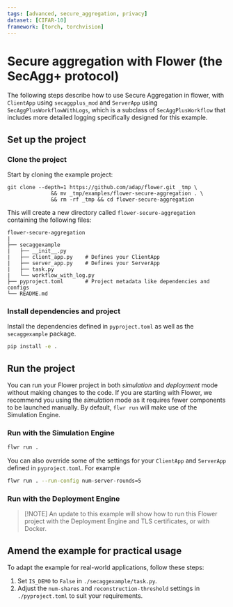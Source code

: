 ```yaml
---
tags: [advanced, secure_aggregation, privacy]
dataset: [CIFAR-10]
framework: [torch, torchvision]
---
```


# Secure aggregation with Flower (the SecAgg+ protocol)

The following steps describe how to use Secure Aggregation in flower, with `ClientApp` using `secaggplus_mod` and `ServerApp` using `SecAggPlusWorkflowWithLogs`, which is a subclass of `SecAggPlusWorkflow` that includes more detailed logging specifically designed for this example.

## Set up the project

### Clone the project


Start by cloning the example project:

```shell
git clone --depth=1 https://github.com/adap/flower.git _tmp \
              && mv _tmp/examples/flower-secure-aggregation . \
              && rm -rf _tmp && cd flower-secure-aggregation
```

This will create a new directory called `flower-secure-aggregation` containing the
following files:

```shell
flower-secure-aggregation
|
├── secaggexample
|   ├── __init__.py
|   ├── client_app.py    # Defines your ClientApp
|   ├── server_app.py    # Defines your ServerApp
|   ├── task.py
|   └── workflow_with_log.py
├── pyproject.toml       # Project metadata like dependencies and configs
└── README.md
```

### Install dependencies and project

Install the dependencies defined in `pyproject.toml` as well as the `secaggexample` package.

```bash
pip install -e .
```

## Run the project

You can run your Flower project in both _simulation_ and _deployment_ mode without making changes to the code. If you are starting with Flower, we recommend you using the _simulation_ mode as it requires fewer components to be launched manually. By default, `flwr run` will make use of the Simulation Engine.

### Run with the Simulation Engine

```bash
flwr run .
```

You can also override some of the settings for your `ClientApp` and `ServerApp` defined in `pyproject.toml`. For example

```bash
flwr run . --run-config num-server-rounds=5
```

### Run with the Deployment Engine

> \[!NOTE\]
> An update to this example will show how to run this Flower project with the Deployment Engine and TLS certificates, or with Docker.

## Amend the example for practical usage

To adapt the example for real-world applications, follow these steps:

1. Set `IS_DEMO` to `False` in `./secaggexample/task.py`.
2. Adjust the `num-shares` and `reconstruction-threshold` settings in `./pyproject.toml` to suit your requirements.
